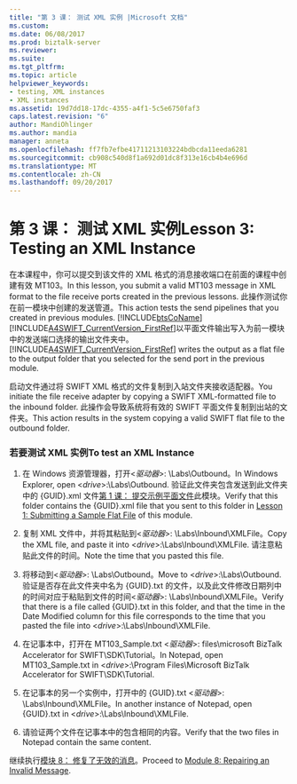 ```yaml
---
title: "第 3 课： 测试 XML 实例 |Microsoft 文档"
ms.custom: 
ms.date: 06/08/2017
ms.prod: biztalk-server
ms.reviewer: 
ms.suite: 
ms.tgt_pltfrm: 
ms.topic: article
helpviewer_keywords:
- testing, XML instances
- XML instances
ms.assetid: 19d7dd18-17dc-4355-a4f1-5c5e6750faf3
caps.latest.revision: "6"
author: MandiOhlinger
ms.author: mandia
manager: anneta
ms.openlocfilehash: ff7fb7efbe41711213103224bdbcda11eeda6281
ms.sourcegitcommit: cb908c540d8f1a692d01dc8f313e16cb4b4e696d
ms.translationtype: MT
ms.contentlocale: zh-CN
ms.lasthandoff: 09/20/2017
---
```

# <a name="lesson-3-testing-an-xml-instance"></a><span data-ttu-id="6dbfd-102">第 3 课： 测试 XML 实例</span><span class="sxs-lookup"><span data-stu-id="6dbfd-102">Lesson 3: Testing an XML Instance</span></span>
<span data-ttu-id="6dbfd-103">在本课程中，你可以提交到该文件的 XML 格式的消息接收端口在前面的课程中创建有效 MT103。</span><span class="sxs-lookup"><span data-stu-id="6dbfd-103">In this lesson, you submit a valid MT103 message in XML format to the file receive ports created in the previous lessons.</span></span> <span data-ttu-id="6dbfd-104">此操作测试你在前一模块中创建的发送管道。</span><span class="sxs-lookup"><span data-stu-id="6dbfd-104">This action tests the send pipelines that you created in previous modules.</span></span> [!INCLUDE[btsCoName](../../includes/btsconame-md.md)]<span data-ttu-id="6dbfd-105">[!INCLUDE[A4SWIFT_CurrentVersion_FirstRef](../../includes/a4swift-currentversion-firstref-md.md)]以平面文件输出写入为前一模块中的发送端口选择的输出文件夹中。</span><span class="sxs-lookup"><span data-stu-id="6dbfd-105">[!INCLUDE[A4SWIFT_CurrentVersion_FirstRef](../../includes/a4swift-currentversion-firstref-md.md)] writes the output as a flat file to the output folder that you selected for the send port in the previous module.</span></span>  
  
 <span data-ttu-id="6dbfd-106">启动文件通过将 SWIFT XML 格式的文件复制到入站文件夹接收适配器。</span><span class="sxs-lookup"><span data-stu-id="6dbfd-106">You initiate the file receive adapter by copying a SWIFT XML-formatted file to the inbound folder.</span></span> <span data-ttu-id="6dbfd-107">此操作会导致系统将有效的 SWIFT 平面文件复制到出站的文件夹。</span><span class="sxs-lookup"><span data-stu-id="6dbfd-107">This action results in the system copying a valid SWIFT flat file to the outbound folder.</span></span>  
  
### <a name="to-test-an-xml-instance"></a><span data-ttu-id="6dbfd-108">若要测试 XML 实例</span><span class="sxs-lookup"><span data-stu-id="6dbfd-108">To test an XML Instance</span></span>  
  
1.  <span data-ttu-id="6dbfd-109">在 Windows 资源管理器，打开\<*驱动器*>: \Labs\Outbound。</span><span class="sxs-lookup"><span data-stu-id="6dbfd-109">In Windows Explorer, open \<*drive*>:\Labs\Outbound.</span></span> <span data-ttu-id="6dbfd-110">验证此文件夹包含发送到此文件夹中的 {GUID}.xml 文件[第 1 课： 提交示例平面文件](../../adapters-and-accelerators/accelerator-swift/lesson-1-submitting-a-sample-flat-file.md)此模块。</span><span class="sxs-lookup"><span data-stu-id="6dbfd-110">Verify that this folder contains the {GUID}.xml file that you sent to this folder in [Lesson 1: Submitting a Sample Flat File](../../adapters-and-accelerators/accelerator-swift/lesson-1-submitting-a-sample-flat-file.md) of this module.</span></span>  
  
2.  <span data-ttu-id="6dbfd-111">复制 XML 文件中，并将其粘贴到\<*驱动器*>: \Labs\Inbound\XMLFile。</span><span class="sxs-lookup"><span data-stu-id="6dbfd-111">Copy the XML file, and paste it into \<*drive*>:\Labs\Inbound\XMLFile.</span></span> <span data-ttu-id="6dbfd-112">请注意粘贴此文件的时间。</span><span class="sxs-lookup"><span data-stu-id="6dbfd-112">Note the time that you pasted this file.</span></span>  
  
3.  <span data-ttu-id="6dbfd-113">将移动到\<*驱动器*>: \Labs\Outbound。</span><span class="sxs-lookup"><span data-stu-id="6dbfd-113">Move to \<*drive*>:\Labs\Outbound.</span></span> <span data-ttu-id="6dbfd-114">验证是否存在此文件夹中名为 {GUID}.txt 的文件，以及此文件修改日期列中的时间对应于粘贴到文件的时间\<*驱动器*>: \Labs\Inbound\XMLFile。</span><span class="sxs-lookup"><span data-stu-id="6dbfd-114">Verify that there is a file called {GUID}.txt in this folder, and that the time in the Date Modified column for this file corresponds to the time that you pasted the file into \<*drive*>:\Labs\Inbound\XMLFile.</span></span>  
  
4.  <span data-ttu-id="6dbfd-115">在记事本中，打开在 MT103_Sample.txt \<*驱动器*>: files\microsoft BizTalk Accelerator for SWIFT\SDK\Tutorial。</span><span class="sxs-lookup"><span data-stu-id="6dbfd-115">In Notepad, open MT103_Sample.txt in \<*drive*>:\Program Files\Microsoft BizTalk Accelerator for SWIFT\SDK\Tutorial.</span></span>  
  
5.  <span data-ttu-id="6dbfd-116">在记事本的另一个实例中，打开中的 {GUID}.txt \<*驱动器*>: \Labs\Inbound\XMLFile。</span><span class="sxs-lookup"><span data-stu-id="6dbfd-116">In another instance of Notepad, open {GUID}.txt in \<*drive*>:\Labs\Inbound\XMLFile.</span></span>  
  
6.  <span data-ttu-id="6dbfd-117">请验证两个文件在记事本中的包含相同的内容。</span><span class="sxs-lookup"><span data-stu-id="6dbfd-117">Verify that the two files in Notepad contain the same content.</span></span>  
  
 <span data-ttu-id="6dbfd-118">继续执行[模块 8： 修复了无效的消息](http://msdn.microsoft.com/en-us/fb531b22-ac7a-4620-b395-87aebf56077d)。</span><span class="sxs-lookup"><span data-stu-id="6dbfd-118">Proceed to [Module 8: Repairing an Invalid Message](http://msdn.microsoft.com/en-us/fb531b22-ac7a-4620-b395-87aebf56077d).</span></span>